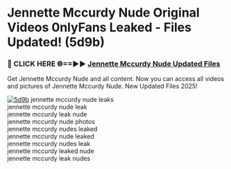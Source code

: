 # Jennette Mccurdy Nude Original Videos 0nlyFans Leaked - Files Updated! (5d9b)

<h3>🔴 CLICK HERE 🌐==►► <a href="https://tinyurl.com/52m3yx9h" rel="nofollow">Jennette Mccurdy Nude Updated Files</a></h3>

Get Jennette Mccurdy Nude and all content. Now you can access all videos and pictures of Jennette Mccurdy Nude. New Updated Files 2025!

[![5d9b](https://i.imgur.com/TnHtlc8.gif)](https://tinyurl.com/52m3yx9h)
jennette mccurdy nude leaks<br>
jennette mccurdy nude leak<br>
jennette mccurdy leak nude<br>
jennette mccurdy nude photos<br>
jennette mccurdy nudes leaked<br>
jennette mccurdy nude leaked<br>
jennette mccurdy nudes leak<br>
jennette mccurdy leaked nude<br>
jennette mccurdy leak nudes